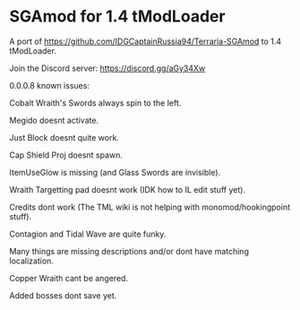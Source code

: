 # SGAmod for 1.4 tModLoader
A port of https://github.com/IDGCaptainRussia94/Terraria-SGAmod to 1.4 tModLoader.

Join the Discord server: https://discord.gg/aGy34Xw

0.0.0.8 known issues:

Cobalt Wraith's Swords always spin to the left.

Megido doesnt activate.

Just Block doesnt quite work.

Cap Shield Proj doesnt spawn.

ItemUseGlow is missing (and Glass Swords are invisible).

Wraith Targetting pad doesnt work (IDK how to IL edit stuff yet).

Credits dont work (The TML wiki is not helping with monomod/hookingpoint stuff).

Contagion and Tidal Wave are quite funky.

Many things are missing descriptions and/or dont have matching localization.

Copper Wraith cant be angered.

Added bosses dont save yet.